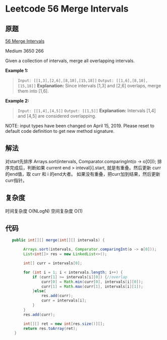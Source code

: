 # Leetcode 56 Merge Intervals

## 原题

[56 Merge Intervals](https://leetcode.com/problems/merge-intervals/)

Medium
3650
266

Given a collection of intervals, merge all overlapping intervals.

**Example 1:**

>  `Input: [[1,3],[2,6],[8,10],[15,18]]`
`Output: [[1,6],[8,10],[15,18]]`
**Explanation:** Since intervals [1,3] and [2,6] overlaps, merge them into [1,6].

**Example 2:**

> `Input: [[1,4],[4,5]]`
`Output: [[1,5]]`
**Explanation:** Intervals [1,4] and [4,5] are considered overlapping.

NOTE: input types have been changed on April 15, 2019. Please reset to default code definition to get new method signature.
## 解法

对start先排序
Arrays.sort(intervals, Comparator.comparingInt(o -> o[0]));
排序完成后，判断如果 current end > inteval[i].start, 就是有重叠。然后更新 curr的end值，取 curr 和 i 的end大者。
如果没有重叠，把curr加到结果，然后更新curr指针。 

## 复杂度
时间复杂度 O(NLogN)
空间复杂度 O(1)


## 代码
```Java
   public int[][] merge(int[][] intervals) {

        Arrays.sort(intervals, Comparator.comparingInt(o -> o[0]));
        List<int[]> res = new LinkedList<>();

        int[] curr = intervals[0];

        for (int i = 1; i < intervals.length; i++) {
            if (curr[1] >= intervals[i][0]) {//overlap
                curr[0] = Math.min(curr[0], intervals[i][0]);
                curr[1] = Math.max(curr[1], intervals[i][1]);
            }else{
                res.add(curr);
                curr = intervals[i];
            }
        }
        res.add(curr);

        int[][] ret = new int[res.size()][];
        return res.toArray(ret);
    }

```
